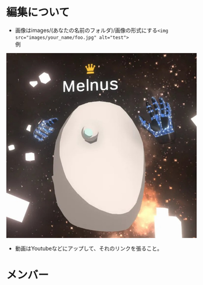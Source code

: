 # 編集について  
  
- 画像はimages/(あなたの名前のフォルダ)/画像の形式にする`<img src="images/your_name/foo.jpg" alt="test">`  
例  
  
<img src="images/melnus/20191221175603_1.jpg">  

- 動画はYoutubeなどにアップして、それのリンクを張ること。  

# メンバー



